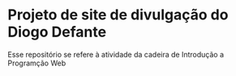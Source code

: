 
# Projeto de site de divulgação do Diogo Defante

Esse repositório se refere à atividade da cadeira de Introdução a Programção Web
